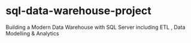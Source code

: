 # sql-data-warehouse-project
Building a Modern Data Warehouse with SQL Server including ETL , Data Modelling &amp; Analytics
